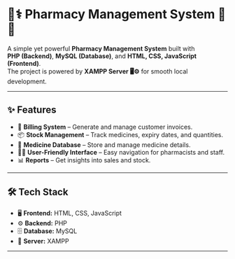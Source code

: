 # 💊⚕️ Pharmacy Management System 🏥🧾

A simple yet powerful **Pharmacy Management System** built with  
**PHP (Backend)**, **MySQL (Database)**, and **HTML, CSS, JavaScript (Frontend)**.  
The project is powered by **XAMPP Server 🖥️⚙️** for smooth local development.

---

## ✨ Features

- 🧾 **Billing System** – Generate and manage customer invoices.  
- 📦 **Stock Management** – Track medicines, expiry dates, and quantities.  
- 💊 **Medicine Database** – Store and manage medicine details.  
- 👩‍⚕️ **User-Friendly Interface** – Easy navigation for pharmacists and staff.  
- 📊 **Reports** – Get insights into sales and stock.  

---

## 🛠️ Tech Stack

- 🖥️ **Frontend:** HTML, CSS, JavaScript  
- ⚙️ **Backend:** PHP  
- 🗄️ **Database:** MySQL  
- 🚀 **Server:** XAMPP  

---


